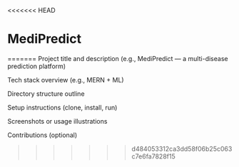 <<<<<<< HEAD
# MediPredict 
=======
Project title and description (e.g., MediPredict — a multi-disease prediction platform)

Tech stack overview (e.g., MERN + ML)

Directory structure outline

Setup instructions (clone, install, run)

Screenshots or usage illustrations

Contributions (optional)
>>>>>>> d484053312ca3dd58f06b25c063c7e6fa7828f15
